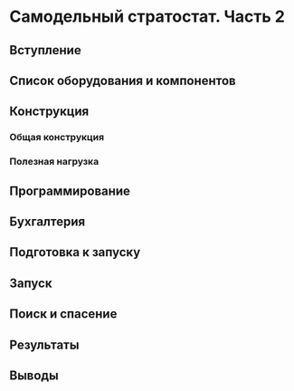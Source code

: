 # Самодельный стратостат. Часть 2

## Вступление

## Список оборудования и компонентов

## Конструкция

### Общая конструкция

[//]: # (добавили боковые стабилизаторы)

### Полезная нагрузка

[//]: # (поменяли короб нагрузки и немного компоновку компонентов)

## Программирование

[//]: # (чисто упомянуть, что ничо не менялось и возможно описать про экстракт интерфейса для мока. И для ссылки на репу. Особо нечего писать тут)

## Бухгалтерия

## Подготовка к запуску

[//]: # (тоже ничего особенного, чисто отсылки к первой части, логика та же)

## Запуск

[//]: # (рассказать про фейлы, перчатки, ветки, разрыв горловины и т.п.)

## Поиск и спасение

[//]: # (дофига всего и видосы)

## Результаты

[//]: # (как и в прошлый раз + анализ вращения. стабилизаторы, ало? + сравнение чего-то общего)

## Выводы

[//]: # (чо с камерой???)
